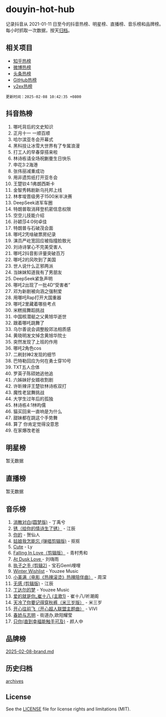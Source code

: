 # douyin-hot-hub

记录抖音从 2021-01-11 日至今的抖音热榜、明星榜、直播榜、音乐榜和品牌榜。每小时抓取一次数据，按天[归档](archives)。

## 相关项目

- [知乎热榜](https://github.com/lonnyzhang423/zhihu-hot-hub)
- [微博热榜](https://github.com/lonnyzhang423/weibo-hot-hub)
- [头条热榜](https://github.com/lonnyzhang423/toutiao-hot-hub)
- [GitHub热榜](https://github.com/lonnyzhang423/github-hot-hub)
- [v2ex热榜](https://github.com/lonnyzhang423/v2ex-hot-hub)


`更新时间：2025-02-08 10:42:35 +0800`

## 抖音热榜

1. 哪吒背后的文史知识
1. 正月十一 一顺百顺
1. 哈尔滨亚冬会开幕式
1. 黑科技让冰雪大世界有了专属浪漫
1. 打工人的早春穿搭来啦
1. 林诗栋请全场祝蒯曼生日快乐
1. 申花3:2海港
1. 张伟丽减重成功
1. 用非遗剪纸打开亚冬会
1. 王楚钦4:1弗朗西斯卡
1. 金智秀韩剧新乌托邦上线
1. 林孝埈晋级男子1500米半决赛
1. DeepSeek进军车圈
1. 特朗普取消拜登机密信息权限
1. 空空儿技能介绍
1. 孙颖莎4:0何卓佳
1. 特朗普与石破茂会面
1. 哪吒2凭啥破票房纪录
1. 演员严屹宽回应被指撞脸敖光
1. 刘诗诗掌心不完美受害人
1. 哪吒2抖音影评量突破百万
1. 哪吒2的风吹到了美国
1. 世人说什么正邪两派
1. 当妹妹知道我有了男朋友
1. DeepSeek紧急声明
1. 哪吒2出现了一批4D“受害者”
1. 邓为新剧被向涵之强制爱
1. 用哪吒Rap打开大国重器
1. 哪吒2里藏着哪些考点
1. 米糕摇舞蹈挑战
1. 中国核潜艇之父黄旭华逝世
1. 跟着哪吒跳舞了
1. 乌尔善说会调整殷郊法相质感
1. 黄晓明发文悼念黄旭华院士
1. 突然发现了上班的作用
1. 哪吒2角色cos
1. 二刷封神2发现的细节
1. 巴特勒回应为何在勇士穿10号
1. TXT五人合体
1. 罗英子陈硕她逃他追
1. 六姊妹好女婿收割剧
1. 许昕辣评王楚钦林诗栋双打
1. 魔性老鼠舞挑战
1. 大学生过年后的孤独
1. 林诗栋4:1林昀儒
1. 猫买回来一直响是为什么
1. 甜妹都在跳这个手势舞
1. 算了 你肯定觉得没意思
1. 在家爆改老爸

## 明星榜

暂无数据

## 直播榜

暂无数据

## 音乐榜

1. [消散对白(圆梦版)](https://sf5-hl-cdn-tos.douyinstatic.com/obj/tos-cn-ve-2774/og4jB5I5IizzoZVAAAzWgBMAsMDWoArfwBOiFs) - 丁禹兮
1. [锈（给你的情诗生了锈）](https://sf5-hl-cdn-tos.douyinstatic.com/obj/tos-cn-ve-2774/o8a1PBtVqIYbPEGK6e5A4egedVMdm3fCIz6bbE) - 江辰
1. [你的](https://sf5-hl-cdn-tos.douyinstatic.com/obj/tos-cn-ve-2774/oYuIeKf42jB7sEV6B2upMdpYAgfrQWj0FeRegh) - 贺仙人
1. [姑娘我怎能忘 (弹唱剪辑版)](https://sf5-hl-cdn-tos.douyinstatic.com/obj/tos-cn-ve-2774/okamwrBGEMz6illuEofAsMV4yzF5tVWbBiA5AI) - 抠抠
1. [Cute](https://sf5-hl-cdn-tos.douyinstatic.com/obj/tos-cn-ve-2774/o4IbIzHWKAAB4wsS5qMBRiiAlEBGTpQRNfFvuo) - Ly
1. [Falling In Love（剪辑版）](https://sf5-hl-cdn-tos.douyinstatic.com/obj/tos-cn-ve-2774/o8ajpA8zzgBPahbBIO8AcKGBLJezFCRd1wfP9f) - 青村秀和
1. [ At Dusk  Love ](https://sf5-hl-cdn-tos.douyinstatic.com/obj/tos-cn-ve-2774/o8CrpCf5CaYgI4ZrtQgMQAFEfuGqNnRSDQAPBc) - 刘嗨雨
1. [执子之手 (剪辑2)](https://sf5-hl-cdn-tos.douyinstatic.com/obj/tos-cn-ve-2774/oUoZLQjCc31XzqsBnBQUNgeKtYPBcgbFDwtfcu) - 宝石Gem\哩哩
1. [Winter Wishlist](https://sf5-hl-cdn-tos.douyinstatic.com/obj/tos-cn-ve-2774/oIIgUOeamCFCVAzxN6MFRLIBlLGpUqQxeeHrLE) - Youzee Music
1. [小美满（电影《热辣滚烫》热辣陪伴曲）](https://sf5-hl-cdn-tos.douyinstatic.com/obj/tos-cn-ve-2774/o0GAn2lSgfZIDUgtevCGDQYnFg4CwnrBaxbTZL) - 周深
1. [无感 (剪辑版)](https://sf5-hl-cdn-tos.douyinstatic.com/obj/tos-cn-ve-2774/o0eIsUzJBDlQaQFC5OFlgbMEZC1TFYBftOBn6p) - 江辰
1. [丁达尔的梦](https://sf5-hl-cdn-tos.douyinstatic.com/obj/tos-cn-ve-2774/oMU3WirUZBVQkAC9ccG5P2IQirziZM2RTInUY) - Youzee Music
1. [爱的就是你_崔十八 (主歌1)](https://sf5-hl-cdn-tos.douyinstatic.com/obj/tos-cn-ve-2774/oI5BO5DhFZ6UTcNCnZaOCBLtZ7WIMQGfgnXf5E) - 崔十八/听潮阁
1. [天冷了你要记得穿秋裤（米三岁版）](https://sf5-hl-cdn-tos.douyinstatic.com/obj/tos-cn-ve-2774/oQlIwVIDWiZ6BQilAorS7MA0AgCkQDvcZAdm1) - 米三岁
1. [开心往前飞（开心超人联盟主题曲）](https://sf5-hl-cdn-tos.douyinstatic.com/obj/tos-cn-ve-2774/9d8fb7c82cf1421fb93a9fe925275e0a) - VIVI
1. [春娇与志明](https://sf5-hl-cdn-tos.douyinstatic.com/obj/tos-cn-ve-2774/e530d8fceb7044b39707d7f9ff54add1) - 街道办,欧阳耀莹
1. [只你(直到幸福能触手可及)](https://sf5-hl-cdn-tos.douyinstatic.com/obj/tos-cn-ve-2774/o0lBkRDzFTeaVSUz3ZZSCBVtZ5DIMQGfgmEAuE) - 颜人中

## 品牌榜

[2025-02-08-brand.md](archives/2025-02-08-brand.md)

## 历史归档

[archives](archives)

## License

See the [LICENSE](LICENSE) file for license rights and limitations (MIT).
